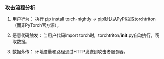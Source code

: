 ### 攻击流程分析
1. 用户行为：
执行 pip install torch-nightly → pip默认从PyPI拉取torchtriton（而非PyTorch官方源）。

2. 恶意代码触发：
当用户代码import torch时，torchtriton/__init__.py自动执行，窃取数据。

3. 数据外传：
环境变量和路径通过HTTP发送到攻击者服务器。
